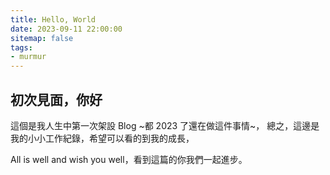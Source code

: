 ```yaml
---
title: Hello, World
date: 2023-09-11 22:00:00
sitemap: false
tags:
- murmur
---
```


## 初次見面，你好

這個是我人生中第一次架設 Blog ~都 2023 了還在做這件事情~，
總之，這邊是我的小小工作紀錄，希望可以看的到我的成長，

All is well and wish you well，看到這篇的你我們一起進步。
